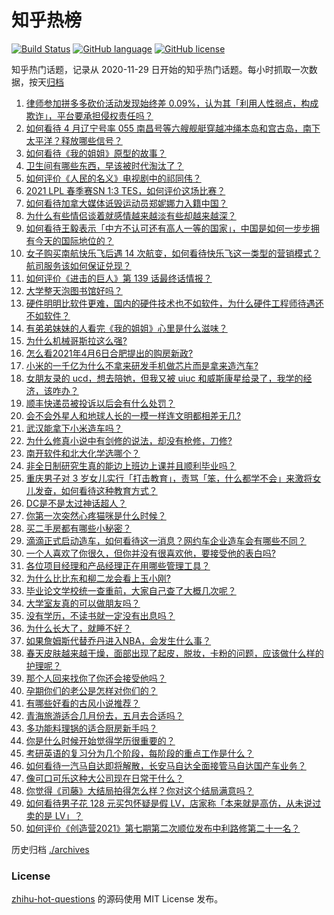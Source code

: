 # 知乎热榜
[![Build Status](https://github.com/ToWeLong/zhihu-hot-questions/workflows/CI/badge.svg)](https://github.com/ToWeLong/zhihu-hot-questions/actions)
[![GitHub language](https://img.shields.io/badge/language-golang-orange.svg)](https://golang.org/)
[![GitHub license](https://img.shields.io/github/license/ToWeLong/zhihu-hot-questions)](https://github.com/ToWeLong/zhihu-hot-questions/blob/main/LICENSE)

知乎热门话题，记录从 2020-11-29 日开始的知乎热门话题。每小时抓取一次数据，按天[归档](./archives)

<!-- BEGIN -->

1. [律师参加拼多多砍价活动发现始终差 0.09%，认为其「利用人性弱点，构成欺诈」，平台要承担侵权责任吗？](https://www.zhihu.com/question/452656102)
1. [如何看待 4 月辽宁号率 055 南昌号等六艘舰艇穿越冲绳本岛和宫古岛，南下太平洋？释放哪些信号？](https://www.zhihu.com/question/453029728)
1. [如何看待《我的姐姐》原型的故事？](https://www.zhihu.com/question/453089740)
1. [卫生间有哪些东西，早该被时代淘汰了？](https://www.zhihu.com/question/452643897)
1. [如何评价《人民的名义》电视剧中的祁同伟？](https://www.zhihu.com/question/58421321)
1. [2021 LPL 春季赛SN 1:3 TES，如何评价这场比赛？](https://www.zhihu.com/question/453200755)
1. [如何看待加拿大媒体诋毁运动员郑妮娜力入籍中国？](https://www.zhihu.com/question/452681597)
1. [为什么有些情侣谈着就感情越来越淡有些却越来越深？](https://www.zhihu.com/question/27713207)
1. [如何看待王毅表示「中方不认可还有高人一等的国家」，中国是如何一步步拥有今天的国际地位的？](https://www.zhihu.com/question/452984039)
1. [女子购买南航快乐飞后遇 14 次航变，如何看待快乐飞这一类型的营销模式？航司服务该如何保证兑现？](https://www.zhihu.com/question/453136479)
1. [如何评价《进击的巨人》第 139 话最终话情报？](https://www.zhihu.com/question/453211801)
1. [大学整天泡图书馆好吗？](https://www.zhihu.com/question/20722480)
1. [硬件明明比软件更难，国内的硬件技术也不如软件，为什么硬件工程师待遇还不如软件？](https://www.zhihu.com/question/418963577)
1. [有弟弟妹妹的人看完《我的姐姐》心里是什么滋味？](https://www.zhihu.com/question/452958902)
1. [为什么机械哥斯拉这么强?](https://www.zhihu.com/question/452283718)
1. [怎么看2021年4月6日合肥提出的购房新政?](https://www.zhihu.com/question/453127875)
1. [小米的一千亿为什么不拿来研发手机做芯片而是拿来造汽车?](https://www.zhihu.com/question/452587314)
1. [女朋友录的 ucd，想去陪她，但我又被 uiuc 和威斯康星给录了，我学的经济，该咋办？](https://www.zhihu.com/question/452684565)
1. [顺丰快递员被投诉以后会有什么处罚？](https://www.zhihu.com/question/34947152)
1. [会不会外星人和地球人长的一模一样连文明都相差无几?](https://www.zhihu.com/question/415377752)
1. [武汉能拿下小米造车吗？](https://www.zhihu.com/question/452099847)
1. [为什么修真小说中有剑修的说法，却没有枪修，刀修?](https://www.zhihu.com/question/430357241)
1. [南开软件和北大化学选哪个？](https://www.zhihu.com/question/452819583)
1. [非全日制研究生真的能边上班边上课并且顺利毕业吗？](https://www.zhihu.com/question/438632506)
1. [重庆男子对 3 岁女儿实行「打击教育」，责骂「笨，什么都学不会」来激将女儿发奋，如何看待这种教育方式？](https://www.zhihu.com/question/453152675)
1. [DC是不是太过神话超人？](https://www.zhihu.com/question/452856549)
1. [你第一次突然心疼猫咪是什么时候？](https://www.zhihu.com/question/447735643)
1. [买二手房都有哪些小秘密？](https://www.zhihu.com/question/391535547)
1. [滴滴正式启动造车，如何看待这一消息？网约车企业造车会有哪些不同？](https://www.zhihu.com/question/453229459)
1. [一个人喜欢了你很久，但你并没有很喜欢他，要接受他的表白吗?](https://www.zhihu.com/question/452658731)
1. [各位项目经理和产品经理正在用哪些管理工具？](https://www.zhihu.com/question/20220285)
1. [为什么比比东和柳二龙会看上玉小刚?](https://www.zhihu.com/question/452198034)
1. [毕业论文学校统一查重前，大家自己查了大概几次呢？](https://www.zhihu.com/question/389356663)
1. [大学室友真的可以做朋友吗？](https://www.zhihu.com/question/448307397)
1. [没有学历，不读书就一定没有出息吗？](https://www.zhihu.com/question/448787679)
1. [为什么长大了，就睡不好？](https://www.zhihu.com/question/296952347)
1. [如果詹姆斯代替乔丹进入NBA，会发生什么事？](https://www.zhihu.com/question/452762403)
1. [春天皮肤越来越干燥，面部出现了起皮，脱妆，卡粉的问题，应该做什么样的护理呢？](https://www.zhihu.com/question/450696154)
1. [那个人回来找你了你还会接受他吗？](https://www.zhihu.com/question/451181339)
1. [孕期你们的老公是怎样对你们的？](https://www.zhihu.com/question/302590451)
1. [有哪些好看的古风小说推荐？](https://www.zhihu.com/question/383039611)
1. [青海旅游适合几月份去，五月去合适吗？](https://www.zhihu.com/question/447159297)
1. [多功能料理锅的适合厨房新手吗？](https://www.zhihu.com/question/359439407)
1. [你是什么时候开始觉得学历很重要的？](https://www.zhihu.com/question/448119058)
1. [考研英语的复习分为几个阶段，每阶段的重点工作是什么？](https://www.zhihu.com/question/369773316)
1. [如何看待一汽马自达即将解散，长安马自达全面接管马自达国产车业务？](https://www.zhihu.com/question/453174889)
1. [像可口可乐这种大公司现在日常干什么？](https://www.zhihu.com/question/42078832)
1. [你觉得《司藤》大结局拍得怎么样？你对这个结局满意吗？](https://www.zhihu.com/question/453046777)
1. [如何看待男子花 128 元买包怀疑是假 LV，店家称「本来就是高仿，从未说过卖的是 LV」？](https://www.zhihu.com/question/453159641)
1. [如何评价《创造营2021》第七期第二次顺位发布中利路修第二十一名？](https://www.zhihu.com/question/452734985)

<!-- END -->

历史归档 [./archives](./archives)


### License
[zhihu-hot-questions](https://github.com/towelong/zhihu-hot-questions) 的源码使用 MIT License 发布。